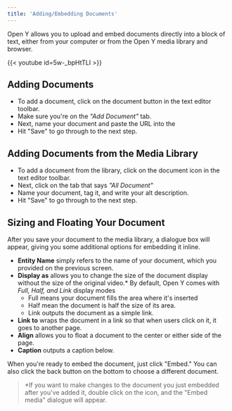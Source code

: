 ```yaml
---
title: 'Adding/Embedding Documents'
---
```


Open Y allows you to upload and embed documents directly into a block of text, either from your computer or from the Open Y media library and browser.

{{< youtube id=5w-_bpHtTLI >}}

## Adding Documents

* To add a document, click on the document button in the text editor toolbar.
* Make sure you're on the *"Add Document"* tab.
* Next, name your document and paste the URL into the
* Hit "Save" to go through to the next step.

## Adding Documents from the Media Library

* To add a document from the library, click on the document icon in the text editor toolbar.
* Next, click on the tab that says *"All Document"*
* Name your document, tag it, and write your alt description.
* Hit "Save" to go through to the next step.

## Sizing and Floating Your Document

After you save your document to the media library, a dialogue box will appear, giving you some additional options for embedding it inline.

* **Entity Name** simply refers to the name of your document, which you provided on the previous screen.
* **Display as** allows you to change the size of the document display without the size of the original video.* By default, Open Y comes with *Full, Half, and Link* display modes
  * Full means your document fills the area where it's inserted
  * Half mean the document is half the size of its area.
  * Link outputs the document as a simple link.
* **Link to** wraps the document in a link so that when users click on it, it goes to another page.
* **Align** allows you to float a document to the center or either side of the page.
* **Caption** outputs a caption below.

When you're ready to embed the document, just click "Embed." You can also click the back button on the bottom to choose a different document.

> *If you want to make changes to the document you just embedded after you've added it, double click on the icon, and the "Embed media" dialogue will appear.
